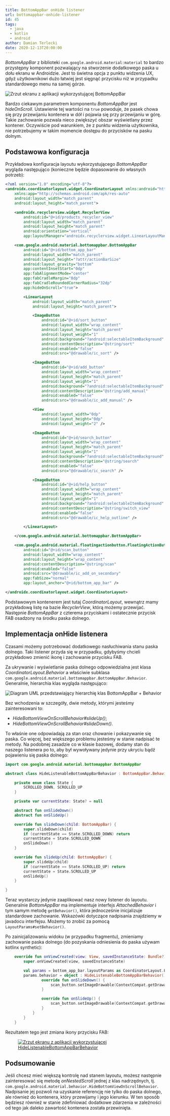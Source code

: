 ```yaml
---
title: BottomAppBar onHide listener
url: bottomappbar-onhide-listener
id: 45
tags:
  - java
  - kotlin
  - android
author: Damian Terlecki
date: 2020-12-13T20:00:00
---
```


*BottomAppBar* z biblioteki `com.google.android.material:material` to bardzo przystępny komponent pozwalający na stworzenie dodatkowego paska u dołu ekranu w Androidzie. Jest to świetna opcja z punktu widzenia UX, gdyż użytkownikowi dużo łatwiej jest sięgnąć przycisku niż w przypadku standardowego menu na samej górze.

<img src="/img/hq/bottomappbar.png" alt="Zrzut ekranu z aplikacji wykorzystującej BottomAppBar" title="BottomAppBar">

Bardzo ciekawym parametrem komponentu *BottomAppBar* jest *hideOnScroll*. Ustawienie tej wartości na `true` powoduje, że pasek chowa się przy przewijaniu kontenera w dół i pojawia się przy przewijaniu w górę. Takie zachowanie pozwala nieco zwiększyć obszar wyświetlany przez kontener. Oczywiście pod warunkiem, że z punktu widzenia użytkownika, nie potrzebujemy w takim momencie dostępu do przycisków na pasku dolnym.

## Podstawowa konfiguracja

Przykładowa konfiguracja layoutu wykorzystującego *BottomAppBar* wygląda następująco (konieczne będzie dopasowanie do własnych potrzeb):

```xml
<?xml version="1.0" encoding="utf-8"?>
<androidx.coordinatorlayout.widget.CoordinatorLayout xmlns:android="http://schemas.android.com/apk/res/android"
    xmlns:app="http://schemas.android.com/apk/res-auto"
    android:layout_width="match_parent"
    android:layout_height="match_parent">

    <androidx.recyclerview.widget.RecyclerView
        android:id="@+id/products_recycler_view"
        android:layout_width="match_parent"
        android:layout_height="match_parent"
        android:orientation="vertical"
        app:layoutManager="androidx.recyclerview.widget.LinearLayoutManager" />

    <com.google.android.material.bottomappbar.BottomAppBar
        android:id="@+id/bottom_app_bar"
        android:layout_width="match_parent"
        android:layout_height="?attr/actionBarSize"
        android:layout_gravity="bottom"
        app:contentInsetStart="0dp"
        app:fabAlignmentMode="center"
        app:fabCradleMargin="8dp"
        app:fabCradleRoundedCornerRadius="32dp"
        app:hideOnScroll="true">

        <LinearLayout
            android:layout_width="match_parent"
            android:layout_height="match_parent">

            <ImageButton
                android:id="@+id/sort_button"
                android:layout_width="wrap_content"
                android:layout_height="match_parent"
                android:layout_weight="1"
                android:background="?android:selectableItemBackground"
                android:contentDescription="@string/sort"
                android:enabled="false"
                android:src="@drawable/ic_sort" />

            <ImageButton
                android:id="@+id/add_button"
                android:layout_width="wrap_content"
                android:layout_height="match_parent"
                android:layout_weight="1"
                android:background="?android:selectableItemBackground"
                android:contentDescription="@string/add_manual"
                android:enabled="false"
                android:src="@drawable/ic_add_manual" />

            <View
                android:layout_width="0dp"
                android:layout_height="0dp"
                android:layout_weight="2" />

            <ImageButton
                android:id="@+id/search_button"
                android:layout_width="wrap_content"
                android:layout_height="match_parent"
                android:layout_weight="1"
                android:background="?android:selectableItemBackground"
                android:contentDescription="@string/search"
                android:enabled="false"
                android:src="@drawable/ic_search" />

            <ImageButton
                android:id="@+id/help_button"
                android:layout_width="wrap_content"
                android:layout_height="match_parent"
                android:layout_weight="1"
                android:background="?android:selectableItemBackground"
                android:contentDescription="@string/switch_view"
                android:enabled="false"
                android:src="@drawable/ic_help_outline" />

        </LinearLayout>

    </com.google.android.material.bottomappbar.BottomAppBar>

    <com.google.android.material.floatingactionbutton.FloatingActionButton
        android:id="@+id/scan_button"
        android:layout_width="wrap_content"
        android:layout_height="wrap_content"
        android:contentDescription="@string/scan"
        android:enabled="false"
        android:src="@drawable/ic_add_on_secondary"
        app:fabSize="normal"
        app:layout_anchor="@+id/bottom_app_bar" />

</androidx.coordinatorlayout.widget.CoordinatorLayout>
```

Podstawowym kontenerem jest tutaj *CoordinatorLayout*, wewnątrz mamy przykładową listę na bazie *RecyclerView*, którą możemy przewijać.
Następnie *BottomAppBar* z czterema przyciskami i ostatecznie przycisk FAB osadzony na środku paska dolnego.

## Implementacja onHide listenera

Czasami możemy potrzebować dodatkowego nasłuchiwania stanu paska dolnego. Taki listener przyda się w przypadku, gdybyśmy chcieli przykładowo zmienić ikonę i zachowanie przycisku FAB.

Za ukrywanie i wyświetlanie paska dolnego odpowiedzialna jest klasa *CoordinatorLayout.Behavior* a właściwie subklasa `com.google.android.material.bottomappbar.BottomAppBar.Behavior`. Generalnie, hierarchia klas wygląda następująco:

<img src="/img/hq/bottomappbar-onhide-listener-pl.svg" alt="Diagram UML przedstawiający hierarchię klas BottomAppBar + Behavior" title="Diagram UML">

Bez wchodzenia w szczegóły, dwie metody, którymi jesteśmy zainteresowani to:
- *HideBottomViewOnScrollBehavior#slideUp()*;
- *HideBottomViewOnScrollBehavior#slideDown()*.

To właśnie one odpowiadają za stan oraz chowanie i pokazywanie się paska.
Co więcej, bez większego problemu jesteśmy w stanie nadpisać te metody. Na podobnej zasadzie co w klasie bazowej, dodamy stan do naszego listenera po to, aby był wywoływany jedynie przy ukryciu bądź pojawieniu się paska dolnego:

```kotlin
import com.google.android.material.bottomappbar.BottomAppBar

abstract class HideListenableBottomAppBarBehavior : BottomAppBar.Behavior() {

    private enum class State {
        SCROLLED_DOWN, SCROLLED_UP
    }

    private var currentState: State? = null

    abstract fun onSlideDown()
    abstract fun onSlideUp()

    override fun slideDown(child: BottomAppBar) {
        super.slideDown(child)
        if (currentState == State.SCROLLED_DOWN) return
        currentState = State.SCROLLED_DOWN
        onSlideDown()
    }

    override fun slideUp(child: BottomAppBar) {
        super.slideUp(child)
        if (currentState == State.SCROLLED_UP) return
        currentState = State.SCROLLED_UP
        onSlideUp()
    }

}
```

Teraz wystarczy jedynie zaaplikować nasz nowy listener do layoutu.
Generalnie *BottomAppBar* ma implementuje interfejs *AttachedBehavior* i tym samym metodę `getBehavior()`, która jednocześnie inicjalizuje standardowe zachowanie. Wskazówki dotyczące nadpisania znajdziemy w javadocu interfejsu. Możemy to zrobić za pomocą `LayoutParams#setBehavior()`.


Po zainicjalizowaniu widoku (w przypadku fragmentu), zmieniamy zachowanie paska dolnego (do pozyskania odniesienia do paska używam kotlinx synthetic):

```kotlin
    override fun onViewCreated(view: View, savedInstanceState: Bundle?) {
        super.onViewCreated(view, savedInstanceState)

        val params = bottom_app_bar.layoutParams as CoordinatorLayout.LayoutParams
        params.behavior = object : HideListenableBottomAppBarBehavior() {
                override fun onSlideDown() {
                    scan_button.setImageDrawable(ContextCompat.getDrawable(context, R.drawable.ic_top))
                }

                override fun onSlideUp() {
                    scan_button.setImageDrawable(ContextCompat.getDrawable(context, R.drawable.ic_add))
                }
            }
        }
    }
```

Rezultatem tego jest zmiana ikony przycisku FAB:

<figure>
<a href="https://play.google.com/store/apps/details?id=dev.termian.nutrieval">
<img src="/img/hq/bottomappbar-onhide-listener.gif" alt="Zrzut ekranu z aplikacji wykorzystującej HideListenableBottomAppBarBehavior" title="Zmiana ikony FAV w zależności od stanu wyświetlenia paska dolnego">
</a>
</figure>

## Podsumowanie

Jeśli chcesz mieć większą kontrolę nad stanem layoutu, możesz następnie zainteresować się metodę *onNestedScroll* jednej z klas nadrzędnych, tj. `com.google.android.material.behavior.HideBottomViewOnScrollBehavior`. Nadpisanie jej pozwoli na uzyskanie referencję nie tylko do paska dolnego, ale również do kontenera, który przewijamy i jego kierunku. W ten sposób będziesz również w stanie zdefiniować dodatkowe zdarzenia w zależności od tego jak daleko zawartość kontenera została przewinięta.